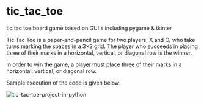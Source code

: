 # tic_tac_toe
tic tac toe board game based on GUI's including pygame &amp; tkinter

Tic Tac Toe  is a paper-and-pencil game for two players, X and O, who take turns marking the spaces in a 3×3 grid. The player who succeeds in placing three of their marks in a horizontal, vertical, or diagonal row is the winner.

In order to win the game, a player must place three of their marks in a horizontal, vertical, or diagonal row.

Sample execution of the code is given below:

   ![tic-tac-toe-project-in-python](https://user-images.githubusercontent.com/62245004/89110246-7e064100-d451-11ea-9445-33ebe8640eed.gif)
